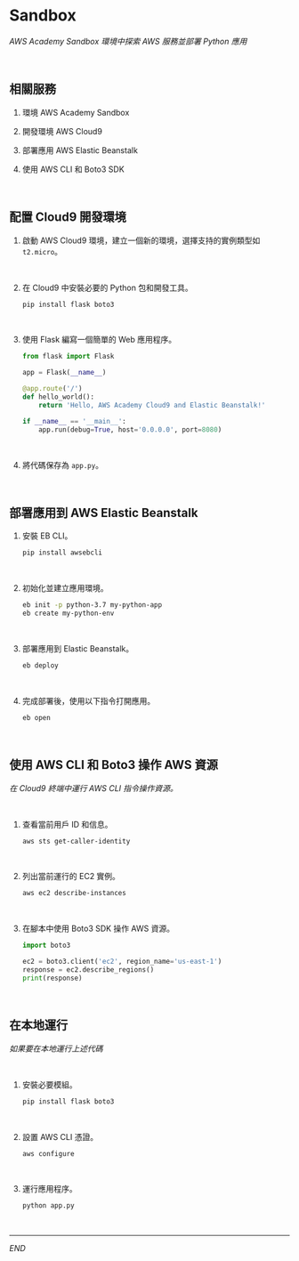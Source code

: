 # Sandbox

_AWS Academy Sandbox 環境中探索 AWS 服務並部署 Python 應用_

<br>

## 相關服務

1. 環境 AWS Academy Sandbox

2. 開發環境 AWS Cloud9

3. 部署應用 AWS Elastic Beanstalk

4. 使用 AWS CLI 和 Boto3 SDK

<br>

## 配置 Cloud9 開發環境

1. 啟動 AWS Cloud9 環境，建立一個新的環境，選擇支持的實例類型如 `t2.micro`。

<br>

2. 在 Cloud9 中安裝必要的 Python 包和開發工具。

    ```bash
    pip install flask boto3
    ```

<br>

3. 使用 Flask 編寫一個簡單的 Web 應用程序。

    ```python
    from flask import Flask

    app = Flask(__name__)

    @app.route('/')
    def hello_world():
        return 'Hello, AWS Academy Cloud9 and Elastic Beanstalk!'

    if __name__ == '__main__':
        app.run(debug=True, host='0.0.0.0', port=8080)
    ```

<br>

4. 將代碼保存為 `app.py`。

<br>

## 部署應用到 AWS Elastic Beanstalk

1. 安裝 EB CLI。

    ```bash
    pip install awsebcli
    ```

<br>

2. 初始化並建立應用環境。

    ```bash
    eb init -p python-3.7 my-python-app
    eb create my-python-env
    ```

<br>

3. 部署應用到 Elastic Beanstalk。

    ```bash
    eb deploy
    ```

<br>

4. 完成部署後，使用以下指令打開應用。

    ```bash
    eb open
    ```

<br>

## 使用 AWS CLI 和 Boto3 操作 AWS 資源

_在 Cloud9 終端中運行 AWS CLI 指令操作資源。_

<br>

1. 查看當前用戶 ID 和信息。
   
    ```bash
    aws sts get-caller-identity
    ```

<br>

2. 列出當前運行的 EC2 實例。

    ```bash
    aws ec2 describe-instances
    ```

<br>

3. 在腳本中使用 Boto3 SDK 操作 AWS 資源。

    ```python
    import boto3

    ec2 = boto3.client('ec2', region_name='us-east-1')
    response = ec2.describe_regions()
    print(response)
    ```

<br>

## 在本地運行

_如果要在本地運行上述代碼_

<br>

1. 安裝必要模組。

    ```bash
    pip install flask boto3
    ```

<br>

2. 設置 AWS CLI 憑證。

    ```bash
    aws configure
    ```

<br>

3. 運行應用程序。

   ```bash
   python app.py
   ```

<br>

___

_END_